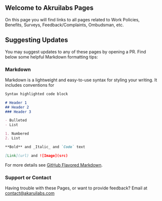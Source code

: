 ## Welcome to Akruilabs Pages

On this page you will find links to all pages related to Work Policies, Benefits, Surveys, Feedback/Complaints, Ombudsman, etc.

## Suggesting Updates

You may suggest updates to any of these pages by opening a PR. Find below some helpful Markdown formatting tips:

### Markdown

Markdown is a lightweight and easy-to-use syntax for styling your writing. It includes conventions for

```markdown
Syntax highlighted code block

# Header 1
## Header 2
### Header 3

- Bulleted
- List

1. Numbered
2. List

**Bold** and _Italic_ and `Code` text

[Link](url) and ![Image](src)
```

For more details see [GitHub Flavored Markdown](https://guides.github.com/features/mastering-markdown/).


### Support or Contact

Having trouble with these Pages, or want to provide feedback? Email at contact@akaruilabs.com 
